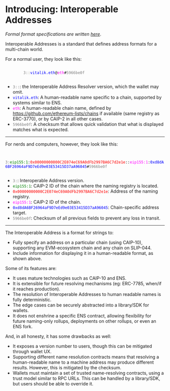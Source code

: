 Introducing: Interoperable Addresses
====

*Formal format specifications are written [here](/specs/addresses/cross-chain-interoperable-addresses-spec.md)*.

Interoperable Addresses is a standard that defines address formats for a multi-chain world.

For a normal user, they look like this:

<p>
    <code>
        <span style="color:grey">3::</span><span style="color: blue">vitalik.eth</span>@<span style="color: magenta">eth</span>#<span style="color:grey">5966be0f</span>
    </code>
</p>

- <code><span style="color:grey">3::</span></code>: the Interoperable Address Resolver version, which the wallet may omit.
- <code><span style="color: blue">vitalik.eth</span></code>: A human-readable name specific to a chain, supported by systems similar to ENS.
- <code><span style="color: magenta">eth</span></code>: A human-readable chain name, defined by https://github.com/ethereum-lists/chains if available (same registry as ERC-3770), or by CAIP-2 in all other cases.
- <code><span style="color:grey">5966be0f</span></code>: A checksum that allows quick validation that what is displayed matches what is expected.

---

For nerds and computers, however, they look like this:

<p>
    <code>
        <span style="color:grey">3:</span><span style="color:green">eip155:1</span>:<span style="color: red">0x00000000000C2E074eC69A0dFb2997BA6C7d2e1e</span>::<span style="color:magenta">eip155:1</span>:<span style="color: blue">0xd8dA6BF26964aF9D7eEd9e03E53415D37aA96045</span>#<span style="color:grey">5966be0f</span>
    </code>
</p>

- <code><span style="color:grey">3:</span></code>: Interoperable Address version.
- <code><span style="color:green">eip155:1</span></code>: CAIP-2 ID of the chain where the naming registry is located.
- <code><span style="color: red">0x00000000000C2E074eC69A0dFb2997BA6C7d2e1e</span></code>: Address of the naming registry.
- <code><span style="color:magenta">eip155:1</span></code>: CAIP-2 ID of the chain.
- <code><span style="color: blue">0xd8dA6BF26964aF9D7eEd9e03E53415D37aA96045</span></code>: Chain-specific address target.
- <code><span style="color:grey">5966be0f</span></code>: Checksum of all previous fields to prevent any loss in transit.

---

The Interoperable Address is a format for strings to:
- Fully specify an address on a particular chain (using CAIP-10), supporting any EVM-ecosystem chain and any chain on SLIP-044.
- Include information for displaying it in a human-readable format, as shown above.

Some of its features are:
- It uses mature technologies such as CAIP-10 and ENS.
- It is extensible for future resolving mechanisms (eg: ERC-7785, when/if it reaches production).
- The resolution of Interoperable Addresses to human readable names is fully deterministic.
- The edge cases can be securely abstracted into a library/SDK for wallets.
- It does not enshrine a specific ENS contract, allowing flexibility for future naming-only rollups, deployments on other rollups, or even an ENS fork.

And, in all honesty, it has some drawbacks as well:
- It exposes a version number to users, though this can be mitigated through wallet UX.
- Supporting different name resolution contracts means that resolving a human-readable name to a machine address may produce different results. However, this is mitigated by the checksum.
- Wallets must maintain a set of trusted name-resolving contracts, using a trust model similar to RPC URLs. This can be handled by a library/SDK, but users should be able to override it.

